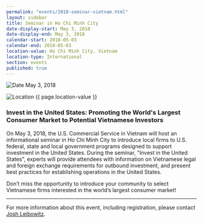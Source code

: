 ```yaml
---
permalink: "events/2018-seminar-vietnam.html"
layout: sidebar
title: Seminar in Ho Chi Minh City
date-display-start: May 3, 2018
date-display-end: May 3, 2018
calendar-start: 2018-05-03
calendar-end: 2018-05-03
location-value: Ho Chi Minh City, Vietnam
location-type: International
section: events
published: true
---
```


![Date](https://google.github.io/material-design-icons/action/svg/design/ic_event_24px.svg "Date") May 3, 2018

![Location](http://google.github.io/material-design-icons/social/svg/design/ic_location_city_24px.svg "Location") {{ page.location-value }}

### Invest in the United States: Promoting the World's Largest Consumer Market to Potential Vietnamese Investors

On May 3, 2018, the U.S. Commercial Service in Vietnam will host an informational seminar in Ho Chi Minh City to introduce local firms to U.S. federal, state and local government programs designed to support investment in the United States. During the seminar, "Invest in the United States", experts will provide attendees with information on Vietnamese legal and foreign exchange requirements for outbound investment, and present best practices for establishing operations in the United States. 

Don’t miss the opportunity to introduce your community to select Vietnamese firms interested in the world’s largest consumer market!  

---

For more information about this event, including registration, please contact [Josh Leibowitz](Joshua.Leibowitz@trade.gov).
